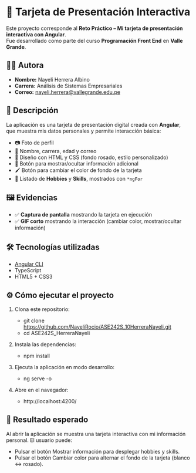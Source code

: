 # 🎴 Tarjeta de Presentación Interactiva

Este proyecto corresponde al **Reto Práctico – Mi tarjeta de presentación interactiva con Angular**.  
Fue desarrollado como parte del curso **Programación Front End** en **Valle Grande**.

## 👩‍💻 Autora

- **Nombre:** Nayeli Herrera Albino  
- **Carrera:** Análisis de Sistemas Empresariales  
- **Correo:** nayeli.herrera@vallegrande.edu.pe  

## 🚀 Descripción

La aplicación es una tarjeta de presentación digital creada con **Angular**, que muestra mis datos personales y permite interacción básica:

- 📷 Foto de perfil  
- 📌 Nombre, carrera, edad y correo  
- 🎨 Diseño con HTML y CSS (fondo rosado, estilo personalizado)  
- 🔘 Botón para mostrar/ocultar información adicional  
- 🖌️ Botón para cambiar el color de fondo de la tarjeta  
- 🏓 Listado de **Hobbies** y **Skills**, mostrados con `*ngFor`  

## 🖼️ Evidencias

- ✅ **Captura de pantalla** mostrando la tarjeta en ejecución  
- ✅ **GIF corto** mostrando la interacción (cambiar color, mostrar/ocultar información)

## 🛠️ Tecnologías utilizadas

- [Angular CLI](https://angular.dev/)  
- TypeScript  
- HTML5 + CSS3  

## ⚙️ Cómo ejecutar el proyecto

1. Clona este repositorio:
   - git clone https://github.com/NayeliRocio/ASE242S_10HerreraNayeli.git
   - cd ASE242S_HerreraNayeli
   
2. Instala las dependencias:
   - npm install

3. Ejecuta la aplicación en modo desarrollo:
   - ng serve -o

4. Abre en el navegador:
   - http://localhost:4200/

## 📌 Resultado esperado

Al abrir la aplicación se muestra una tarjeta interactiva con mi información personal.
El usuario puede:
- Pulsar el botón Mostrar información para desplegar hobbies y skills.
- Pulsar el botón Cambiar color para alternar el fondo de la tarjeta (blanco ↔ rosado).
